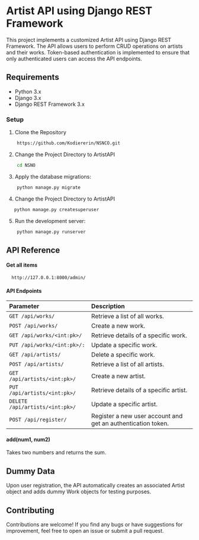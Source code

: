 # Artist API using Django REST Framework

This project implements a customized Artist API using Django REST Framework. The API allows users to perform CRUD operations on artists and their works. Token-based authentication is implemented to ensure that only authenticated users can access the API endpoints.

## Requirements

+ Python 3.x
+ Django 3.x
+ Django REST Framework 3.x

### Setup

1. Clone the Repository

```bash
    https://github.com/Kodiererin/NSNCO.git
```

2. Change the Project Directory to ArtistAPI

```bash
    cd NSNO
```

3. Apply the database migrations:

```bash
    python manage.py migrate
```

4. Change the Project Directory to ArtistAPI

```bash
   python manage.py createsuperuser

```

5. Run the development server:

```bash
    python manage.py runserver
```

## API Reference

#### Get all items

```http
  http://127.0.0.1:8000/admin/
```

#### API Endpoints

| Parameter                         | Description                                                  |
| :-------------------------------- | :----------------------------------------------------------- |
| `GET /api/works/`               | Retrieve a list of all works.                                |
| `POST /api/works/`              | Create a new work.                                           |
| `GET /api/works/<int:pk>/`      | Retrieve details of a specific work.                         |
| `PUT /api/works/<int:pk>/:`     | Update a specific work.                                      |
| `GET /api/artists/`             | Delete a specific work.                                      |
| `POST /api/artists/`            | Retrieve a list of all artists.                              |
| `GET /api/artists/<int:pk>/`    | Create a new artist.                                         |
| `PUT /api/artists/<int:pk>/`    | Retrieve details of a specific artist.                       |
| `DELETE /api/artists/<int:pk>/` | Update a specific artist.                                    |
| `POST /api/register/`           | Register a new user account and get an authentication token. |

#### add(num1, num2)

Takes two numbers and returns the sum.

## Dummy Data

Upon user registration, the API automatically creates an associated Artist object and adds dummy Work objects for testing purposes.

## Contributing

Contributions are welcome! If you find any bugs or have suggestions for improvement, feel free to open an issue or submit a pull request.
